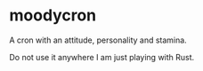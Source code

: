 # moodycron

A cron with an attitude, personality and stamina.

Do not use it anywhere I am just playing with Rust.
